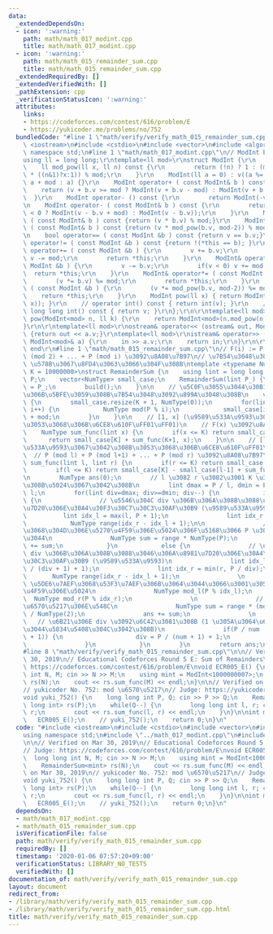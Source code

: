 ```yaml
---
data:
  _extendedDependsOn:
  - icon: ':warning:'
    path: math/math_017_modint.cpp
    title: math/math_017_modint.cpp
  - icon: ':warning:'
    path: math/math_015_remainder_sum.cpp
    title: math/math_015_remainder_sum.cpp
  _extendedRequiredBy: []
  _extendedVerifiedWith: []
  _pathExtension: cpp
  _verificationStatusIcon: ':warning:'
  attributes:
    links:
    - https://codeforces.com/contest/616/problem/E
    - https://yukicoder.me/problems/no/752
  bundledCode: "#line 1 \"math/verify/verify_math_015_remainder_sum.cpp\"\n#include\
    \ <iostream>\n#include <cstdio>\n#include <vector>\n#include <algorithm>\nusing\
    \ namespace std;\n#line 1 \"math/math_017_modint.cpp\"\n// ModInt begin\r\n\r\n\
    using ll = long long;\r\ntemplate<ll mod>\r\nstruct ModInt {\r\n    ll v;\r\n\
    \    ll mod_pow(ll x, ll n) const {\r\n        return (!n) ? 1 : (mod_pow((x*x)%mod,n/2)\
    \ * ((n&1)?x:1)) % mod;\r\n    }\r\n    ModInt(ll a = 0) : v((a %= mod) < 0 ?\
    \ a + mod : a) {}\r\n    ModInt operator+ ( const ModInt& b ) const {\r\n    \
    \    return (v + b.v >= mod ? ModInt(v + b.v - mod) : ModInt(v + b.v));\r\n  \
    \  }\r\n    ModInt operator- () const {\r\n        return ModInt(-v);\r\n    }\r\
    \n    ModInt operator- ( const ModInt& b ) const {\r\n        return (v - b.v\
    \ < 0 ? ModInt(v - b.v + mod) : ModInt(v - b.v));\r\n    }\r\n    ModInt operator*\
    \ ( const ModInt& b ) const {return (v * b.v) % mod;}\r\n    ModInt operator/\
    \ ( const ModInt& b ) const {return (v * mod_pow(b.v, mod-2)) % mod;}\r\n    \r\
    \n    bool operator== ( const ModInt &b ) const {return v == b.v;}\r\n    bool\
    \ operator!= ( const ModInt &b ) const {return !(*this == b); }\r\n    ModInt&\
    \ operator+= ( const ModInt &b ) {\r\n        v += b.v;\r\n        if(v >= mod)\
    \ v -= mod;\r\n        return *this;\r\n    }\r\n    ModInt& operator-= ( const\
    \ ModInt &b ) {\r\n        v -= b.v;\r\n        if(v < 0) v += mod;\r\n      \
    \  return *this;\r\n    }\r\n    ModInt& operator*= ( const ModInt &b ) {\r\n\
    \        (v *= b.v) %= mod;\r\n        return *this;\r\n    }\r\n    ModInt& operator/=\
    \ ( const ModInt &b ) {\r\n        (v *= mod_pow(b.v, mod-2)) %= mod;\r\n    \
    \    return *this;\r\n    }\r\n    ModInt pow(ll x) { return ModInt(mod_pow(v,\
    \ x)); }\r\n    // operator int() const { return int(v); }\r\n    // operator\
    \ long long int() const { return v; }\r\n};\r\n\r\ntemplate<ll mod>\r\nModInt<mod>\
    \ pow(ModInt<mod> n, ll k) {\r\n    return ModInt<mod>(n.mod_pow(n.v, k));\r\n\
    }\r\n\r\ntemplate<ll mod>\r\nostream& operator<< (ostream& out, ModInt<mod> a)\
    \ {return out << a.v;}\r\ntemplate<ll mod>\r\nistream& operator>> (istream& in,\
    \ ModInt<mod>& a) {\r\n    in >> a.v;\r\n    return in;\r\n}\r\n\r\n// ModInt\
    \ end\r\n#line 1 \"math/math_015_remainder_sum.cpp\"\n// F(i) := P (mod 1) + P\
    \ (mod 2) + ... + P (mod i) \u3092\u8A08\u7B97\n// \u7B54\u3048\u306F NumType\
    \ \u578B\u3067\u8FD4\u3063\u3066\u304F\u308B\ntemplate <typename NumType, int\
    \ K = 10000000>\nstruct RemainderSum {\n    using lint = long long;\n    lint\
    \ P;\n    vector<NumType> small_case;\n    RemainderSum(lint P_) {\n        P\
    \ = P_;\n        build();\n    }\n\n    // \u5C0F\u3055\u3044\u30B1\u30FC\u30B9\
    \u306B\u5BFE\u3059\u308B\u7B54\u3048\u3092\u899A\u3048\u308B\n    void build()\
    \ {\n        small_case.resize(K + 1, NumType(0));\n        for(lint i=1; i<=K;\
    \ i++) {\n            NumType mod(P % i);\n            small_case[i] = small_case[i-1]\
    \ + mod;\n        }\n    }\n\n    // [1, x] (\u9589\u533A\u9593\u3067\u3042\u308B\
    \u3053\u3068\u306B\u6CE8\u610F\uFF01\uFF01)\n    // F(x) \u3092\u8A08\u7B97 \n\
    \    NumType sum_func(lint x) {\n        if(x <= K) return small_case[x];\n  \
    \      return small_case[K] + sum_func(K+1, x);\n    }\n\n    // [l, r] (\u9589\
    \u533A\u9593\u3067\u3042\u308B\u3053\u3068\u306B\u6CE8\u610F\uFF01\uFF01)\n  \
    \  // P (mod l) + P (mod l+1) + ... + P (mod r) \u3092\u8A08\u7B97\n    NumType\
    \ sum_func(lint l, lint r) {\n        if(r <= K) return small_case[r] - small_case[l-1];\n\
    \        if(l <= K) return small_case[K] - small_case[l-1] + sum_func(K+1, r);\n\
    \n        NumType ans(0);\n        // l \u3082 r \u3082\u3001 K \u3092\u8D85\u3048\
    \u308B\u5024\u3067\u3042\u308B\n        lint dmax = P / l, dmin = P / r, num =\
    \ l;\n        for(lint div=dmax; div>=dmin; div--) {\n            if(div == 0)\
    \ {\n                // \u5546\u304C div \u306B\u306A\u308B\u3088\u3046\u306A\u8981\
    \u7D20\u306E\u30A4\u30F3\u30C7\u30C3\u30AF\u30B9 (\u9589\u533A\u9593)\n      \
    \          lint idx_l = max(l, P + 1);\n                lint idx_r = r;\n    \
    \            NumType range(idx_r - idx_l + 1);\n\n                // \u3053\u306E\
    \u3068\u304D\u306E\u5270\u4F59\u306E\u5024\u306F\u5168\u3066 P \u306B\u7B49\u3057\
    \u3044\n                NumType sum = range * NumType(P);\n                ans\
    \ += sum;\n            }\n            else {\n                // \u5546\u304C\
    \ div \u306B\u306A\u308B\u3088\u3046\u306A\u8981\u7D20\u306E\u30A4\u30F3\u30C7\
    \u30C3\u30AF\u30B9 (\u9589\u533A\u9593)\n                lint idx_l = max(l, P\
    \ / (div + 1) + 1);\n                lint idx_r = min(r, P / div);\n         \
    \       NumType range(idx_r - idx_l + 1);\n                \n                //\
    \ \u5DE6\u7AEF\u3068\u53F3\u7AEF\u306B\u3064\u3044\u3066\u3001\u305D\u306E\u5270\
    \u4F59\u306E\u5024\n                NumType mod_l(P % idx_l);\n              \
    \  NumType mod_r(P % idx_r);\n                \n                // \u7B49\u5DEE\
    \u6570\u5217\u306E\u548C\n                NumType sum = range * (mod_l + mod_r)\
    \ / NumType(2);\n                ans += sum;\n                \n             \
    \   // \u6B21\u306E div \u3092\u6C42\u3081\u308B (1 \u305A\u3064\u6E1B\u3089\u306A\
    \u3044\u5834\u5408\u304C\u3042\u308B)\n                if(P / num != P / (num\
    \ + 1)) {\n                    div = P / (num + 1) + 1;\n                    num++;\n\
    \                }\n            }\n        }\n        return ans;\n    }\n};\n\
    #line 8 \"math/verify/verify_math_015_remainder_sum.cpp\"\n\n// Verified on Mar\
    \ 30, 2019\n// Educational Codeforces Round 5 E: Sum of Remainders\n// Judge:\
    \ https://codeforces.com/contest/616/problem/E\nvoid ECR005_E() {\n    long long\
    \ int N, M; cin >> N >> M;\n    using mint = ModInt<1000000007>;\n    RemainderSum<mint>\
    \ rs(N);\n    cout << rs.sum_func(M) << endl;\n}\n\n// Verified on Mar 30, 2019\n\
    // yukicoder No. 752: mod \u6570\u5217\n// Judge: https://yukicoder.me/problems/no/752\n\
    void yuki_752() {\n    long long int P, Q; cin >> P >> Q;\n    RemainderSum<long\
    \ long int> rs(P);\n    while(Q--) {\n        long long int l, r; cin >> l >>\
    \ r;\n        cout << rs.sum_func(l, r) << endl;\n    }\n}\n\nint main() {\n \
    \   ECR005_E();\n    // yuki_752();\n    return 0;\n}\n"
  code: "#include <iostream>\n#include <cstdio>\n#include <vector>\n#include <algorithm>\n\
    using namespace std;\n#include \"../math_017_modint.cpp\"\n#include \"../math_015_remainder_sum.cpp\"\
    \n\n// Verified on Mar 30, 2019\n// Educational Codeforces Round 5 E: Sum of Remainders\n\
    // Judge: https://codeforces.com/contest/616/problem/E\nvoid ECR005_E() {\n  \
    \  long long int N, M; cin >> N >> M;\n    using mint = ModInt<1000000007>;\n\
    \    RemainderSum<mint> rs(N);\n    cout << rs.sum_func(M) << endl;\n}\n\n// Verified\
    \ on Mar 30, 2019\n// yukicoder No. 752: mod \u6570\u5217\n// Judge: https://yukicoder.me/problems/no/752\n\
    void yuki_752() {\n    long long int P, Q; cin >> P >> Q;\n    RemainderSum<long\
    \ long int> rs(P);\n    while(Q--) {\n        long long int l, r; cin >> l >>\
    \ r;\n        cout << rs.sum_func(l, r) << endl;\n    }\n}\n\nint main() {\n \
    \   ECR005_E();\n    // yuki_752();\n    return 0;\n}\n"
  dependsOn:
  - math/math_017_modint.cpp
  - math/math_015_remainder_sum.cpp
  isVerificationFile: false
  path: math/verify/verify_math_015_remainder_sum.cpp
  requiredBy: []
  timestamp: '2020-01-06 07:57:20+09:00'
  verificationStatus: LIBRARY_NO_TESTS
  verifiedWith: []
documentation_of: math/verify/verify_math_015_remainder_sum.cpp
layout: document
redirect_from:
- /library/math/verify/verify_math_015_remainder_sum.cpp
- /library/math/verify/verify_math_015_remainder_sum.cpp.html
title: math/verify/verify_math_015_remainder_sum.cpp
---
```

